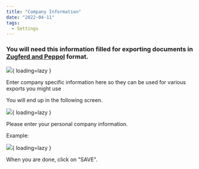 ```yaml
---
title: "Company Information"
date: "2022-04-11"
tags:
  - Settings
---
```


### You will need this information filled for exporting documents in [Zugferd and Peppol](/doc2/zugpferd-and-peppol/) format.

![](/_images/doc2/DOC²_Settings_Company-Information-1024x293.png){ loading=lazy }

Enter company specific information here so they can be used for various exports you might use

You will end up in the following screen.

![](/_images/doc2/DOC²-_Company-Information-1024x546.png){ loading=lazy }

Please enter your personal company information.

Example:

![](/_images/doc2/image-57-1024x697.png){ loading=lazy }

When you are done, click on "SAVE".
